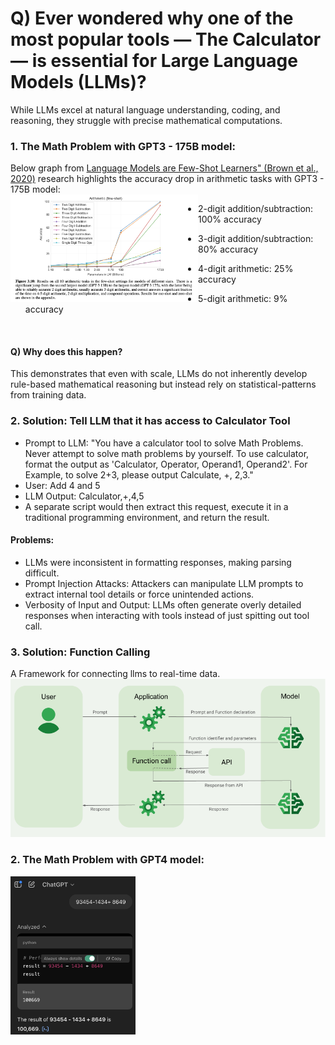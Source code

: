 # Q) Ever wondered why one of the most popular tools — The Calculator — is essential for Large Language Models (LLMs)? 

While LLMs excel at natural language understanding, coding, and reasoning, they struggle with precise mathematical computations.

### 1. The Math Problem with GPT3 - 175B model:
Below graph from [Language Models are Few-Shot Learners" (Brown et al., 2020)](https://arxiv.org/pdf/2005.14165) research highlights the accuracy drop in arithmetic tasks with GPT3 - 175B model: <br/>
<img align="left" width="300" src="images/gpt3-arithmatic.png" alt="gpt-airthmatic-with-python-tool"/> 
- 2-digit addition/subtraction: 100% accuracy
  
- 3-digit addition/subtraction: 80% accuracy
  
- 4-digit arithmetic: 25% accuracy

- 5-digit arithmetic: 9% accuracy
<br/>

#### Q) Why does this happen? 
This demonstrates that even with scale, LLMs do not inherently develop rule-based mathematical reasoning but instead rely on statistical-patterns from training data.

### 2. Solution: Tell LLM that it has access to Calculator Tool
- Prompt to LLM: "You have a calculator tool to solve Math Problems. Never attempt to solve math problems by yourself. To use calculator, format the output as 'Calculator, Operator, Operand1, Operand2'. For Example, to solve 2+3, please output Calculate, +, 2,3."
- User: Add 4 and 5
- LLM Output: Calculator,+,4,5
- A separate script would then extract this request, execute it in a traditional programming environment, and return the result.

#### Problems: 
- LLMs were inconsistent in formatting responses, making parsing difficult.
- Prompt Injection Attacks: Attackers can manipulate LLM prompts to extract internal tool details or force unintended actions.
- Verbosity of Input and Output: LLMs often generate overly detailed responses when interacting with tools instead of just spitting out tool call.

### 3. Solution: Function Calling
A Framework for connecting llms to real-time data.
<img src="images/function-calling.png" alt="function calling"/>


### 2. The Math Problem with GPT4 model:
<img width="200" src="images/gpt4-arithmatic.png" alt="gpt-airthmatic-with-python-tool"/>



